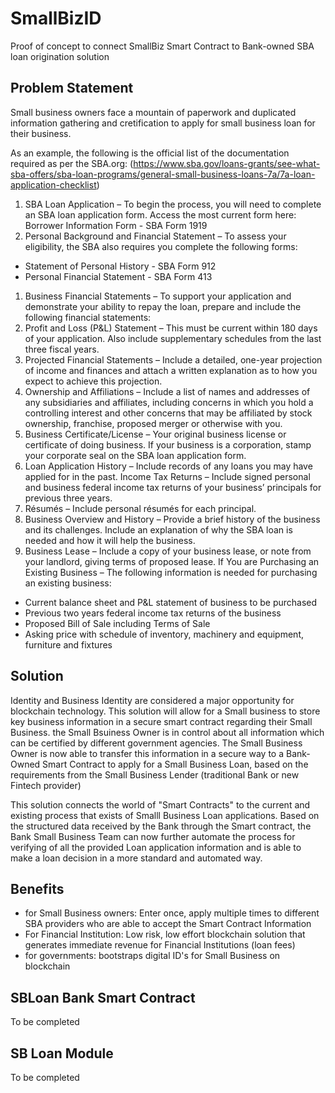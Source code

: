 # SmallBizID


Proof of concept to connect SmallBiz Smart Contract to Bank-owned SBA loan origination solution


## Problem Statement

Small business owners face a mountain of paperwork and duplicated information gathering and cretification to apply for small business loan for their business. 

As an example, the following is the official list of the documentation required as per the SBA.org:  (https://www.sba.gov/loans-grants/see-what-sba-offers/sba-loan-programs/general-small-business-loans-7a/7a-loan-application-checklist)

1.  SBA Loan Application – To begin the process, you will need to complete an SBA loan application form. Access the most current form here: Borrower Information Form - SBA Form 1919
1.  Personal Background and Financial Statement – To assess your eligibility, the SBA also requires you complete the following forms:
* Statement of Personal History - SBA Form 912
* Personal Financial Statement - SBA Form 413
1. Business Financial Statements – To support your application and demonstrate your ability to repay the loan, prepare and include the following financial statements:
1. Profit and Loss (P&L) Statement – This must be current within 180 days of your application. Also include supplementary schedules from the last three fiscal years.
1. Projected Financial Statements – Include a detailed, one-year projection of income and finances and attach a written explanation as to how you expect to achieve this projection.
1.  Ownership and Affiliations – Include a list of names and addresses of any subsidiaries and affiliates, including concerns in which you hold a controlling interest and other concerns that may be affiliated by stock ownership, franchise, proposed merger or otherwise with you.
1.  Business Certificate/License – Your original business license or certificate of doing business.   If your business is a corporation, stamp your corporate seal on the SBA loan application form.
1.  Loan Application History – Include records of any loans you may have applied for in the past.
Income Tax Returns – Include signed personal and business federal income tax returns of your business’ principals for previous three years.
1. Résumés – Include personal résumés for each principal.
1. Business Overview and History – Provide a brief history of the business and its challenges. Include an explanation of why the SBA loan is needed and how it will help the business.
1. Business Lease – Include a copy of your business lease, or note from your landlord, giving terms of proposed lease.
If You are Purchasing an Existing Business – The following information is needed for purchasing an existing business:
* Current balance sheet and P&L statement of business to be purchased
* Previous two years federal income tax returns of the business
* Proposed Bill of Sale including Terms of Sale
* Asking price with schedule of inventory, machinery and equipment, furniture and fixtures

## Solution

Identity and Business Identity are considered a major opportunity for blockchain technology. This solution will allow for a Small business to store key business information in a secure smart contract regarding their Small Business.  the Small Bsuiness Owner is in control about all information which can be certified by different government agencies. The Small Business Owner is now able to transfer this information in a secure way to a Bank-Owned Smart Contract to apply for a Small Business Loan, based on the requirements from the Small Business Lender (traditional Bank or new Fintech provider) 

This solution connects the world of "Smart Contracts"  to the current and existing process that exists of Smalll Business Loan applications. 
Based on the structured data received by the Bank through the Smart contract, the Bank Small Business Team can now further automate the process for verifying of all the provided Loan application information and is able to make a loan decision in a more standard and automated way.

## Benefits

* for Small Business owners: Enter once, apply multiple times to different SBA providers who are able to accept the Smart Contract Information
* For Financial Institution: Low risk, low effort blockchain solution that generates immediate revenue for Financial Institutions (loan fees)
* for governments: bootstraps digital ID's for Small Business on blockchain

## SBLoan Bank Smart Contract

To be completed

## SB Loan Module

To be completed 



